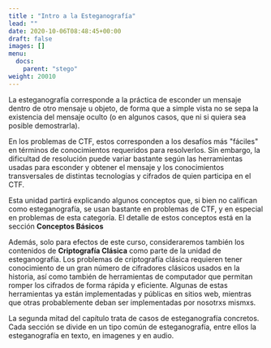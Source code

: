```yaml
---
title : "Intro a la Esteganografía"
lead: ""
date: 2020-10-06T08:48:45+00:00
draft: false
images: []
menu:
  docs:
    parent: "stego"
weight: 20010
---
```



La esteganografía corresponde a la práctica de esconder un mensaje dentro de otro mensaje u objeto, de forma que a simple vista no se sepa la existencia del mensaje oculto (o en algunos casos, que ni si quiera sea posible demostrarla).

En los problemas de CTF, estos corresponden a los desafíos más "fáciles" en términos de conocimientos requeridos para resolverlos. Sin embargo, la dificultad de resolución puede variar bastante según las herramientas usadas para esconder y obtener el mensaje y los conocimientos transversales de distintas tecnologías y cifrados de quien participa en el CTF.

Esta unidad partirá explicando algunos conceptos que, si bien no califican como esteganografía, se usan bastante en problemas de CTF, y en especial en problemas de esta categoría. El detalle de estos conceptos está en la sección **Conceptos Básicos**

Además, solo para efectos de este curso, consideraremos también los contenidos de **Criptografía Clásica** como parte de la unidad de esteganografía. Los problemas de criptografía clásica requieren tener conocimiento de un gran número de cifradores clásicos usados en la historia, así como también de herramientas de computador que permitan romper los cifrados de forma rápida y eficiente. Algunas de estas herramientas ya están implementadas y públicas en sitios web, mientras que otras probablemente deban ser implementadas por nosotrxs mismxs.

La segunda mitad del capítulo trata de casos de esteganografía concretos. Cada sección se divide en un tipo común de esteganografía, entre ellos la esteganografía en texto, en imagenes y en audio.
